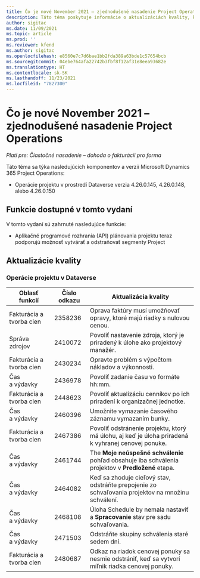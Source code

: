 ```yaml
---
title: Čo je nové November 2021 – zjednodušené nasadenie Project Operations
description: Táto téma poskytuje informácie o aktualizáciách kvality, ktoré sú dostupné vo vydaní zjednodušeného nasadenia Project Operations z novembra 2021.
author: sigitac
ms.date: 11/09/2021
ms.topic: article
ms.prod: ''
ms.reviewer: kfend
ms.author: sigitac
ms.openlocfilehash: e8560e7c7d6bae1bb2fda389a63bde1c57654bcb
ms.sourcegitcommit: 04ebe764afa22742b3fbf8f12af31e8eea93682e
ms.translationtype: HT
ms.contentlocale: sk-SK
ms.lasthandoff: 11/23/2021
ms.locfileid: "7827300"
---
```

# <a name="whats-new-november-2021---project-operations-lite-deployment"></a>Čo je nové November 2021 – zjednodušené nasadenie Project Operations

_Platí pre: Čiastočné nasadenie – dohoda o fakturácii pro forma_

Táto téma sa týka nasledujúcich komponentov a verzií Microsoft Dynamics 365 Project Operations:

- Operácie projektu v prostredí Dataverse verzia 4.26.0.145, 4.26.0.148, alebo 4.26.0.150
  
## <a name="features-included-in-this-release"></a>Funkcie dostupné v tomto vydaní

V tomto vydaní sú zahrnuté nasledujúce funkcie:

- Aplikačné programové rozhrania (API) plánovania projektu teraz podporujú možnosť vytvárať a odstraňovať segmenty Project

## <a name="quality-updates"></a>Aktualizácie kvality

### <a name="project-operations-in-dataverse"></a>Operácie projektu v Dataverse

| Oblasť funkcií | Číslo odkazu | Aktualizácia kvality |
| --- | --- | --- |
| Fakturácia a tvorba cien | 2358236 | Oprava faktúry musí umožňovať opravy, ktoré majú riadky s nulovou cenou. |
| Správa zdrojov | 2410072 | Povoliť nastavenie zdroja, ktorý je priradený k úlohe ako projektový manažér. |
| Fakturácia a tvorba cien | 2430234 | Opravte problém s výpočtom nákladov a výkonnosti. |
| Čas a výdavky | 2436978 | Povoliť zadanie času vo formáte hh:mm. |
| Fakturácia a tvorba cien | 2448623 | Povoliť aktualizáciu cenníkov po ich priradení k organizačnej jednotke. |
| Čas a výdavky | 2460396 | Umožnite vymazanie časového záznamu vymazaním bunky. |
| Fakturácia a tvorba cien | 2467386 | Povoliť odstránenie projektu, ktorý má úlohu, aj keď je úloha priradená k vyhranej cenovej ponuke. |
| Čas a výdavky | 2461744 | The **Moje neúspešné schválenie** pohľad obsahuje iba schválenia projektov v **Predložené** etapa. |
| Čas a výdavky | 2464082 | Keď sa zhoduje cieľový stav, odstráňte prepojenie zo schvaľovania projektov na množinu schválení. |
| Čas a výdavky | 2468108 | Úloha Schedule by nemala nastaviť a **Spracovanie** stav pre sadu schvaľovania. |
| Čas a výdavky | 2471503 | Odstráňte skupiny schválenia staré sedem dní. |
| Fakturácia a tvorba cien | 2480687 | Odkaz na riadok cenovej ponuky sa nesmie odstrániť, keď sa vytvorí míľnik riadka cenovej ponuky. |
